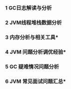 ### 1 GC日志解读与分析





### 2 JVM线程堆栈数据分析




### 3 内存分析与相关工具*



### 4 JVM 问题分析调优经验*



### 5 GC 疑难情况问题分析



### 6 JVM 常见面试问题汇总*  

